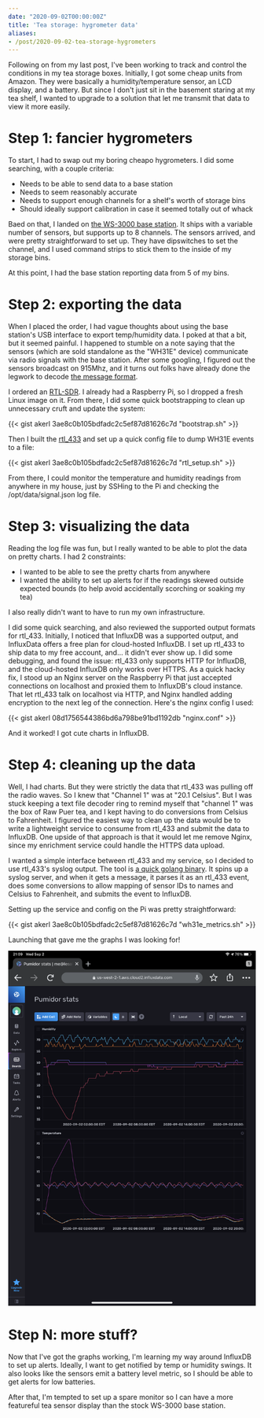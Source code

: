 ```yaml
---
date: "2020-09-02T00:00:00Z"
title: 'Tea storage: hygrometer data'
aliases:
- /post/2020-09-02-tea-storage-hygrometers
---
```


Following on from my last post, I've been working to track and control the conditions in my tea storage boxes. Initially, I got some cheap units from Amazon. They were basically a humidity/temperature sensor, an LCD display, and a battery. But since I don't just sit in the basement staring at my tea shelf, I wanted to upgrade to a solution that let me transmit that data to view it more easily.

<!--more-->

Step 1: fancier hygrometers
===========================

To start, I had to swap out my boring cheapo hygrometers. I did some searching, with a couple criteria:

* Needs to be able to send data to a base station
* Needs to seem reasonably accurate
* Needs to support enough channels for a shelf's worth of storage bins
* Should ideally support calibration in case it seemed totally out of whack

Baed on that, I landed on [the WS-3000 base station](https://www.amazon.com/Ambient-Weather-WS-3000-X8-Thermo-Hygrometer-Controlled/dp/B01IPOESHI). It ships with a variable number of sensors, but supports up to 8 channels. The sensors arrived, and were pretty straightforward to set up. They have dipswitches to set the channel, and I used command strips to stick them to the inside of my storage bins.

At this point, I had the base station reporting data from 5 of my bins.

Step 2: exporting the data
==========================

When I placed the order, I had vague thoughts about using the base station's USB interface to export temp/humidity data. I poked at that a bit, but it seemed painful. I happened to stumble on a note saying that the sensors (which are sold standalone as the "WH31E" device) communicate via radio signals with the base station. After some googling, I figured out the sensors broadcast on 915Mhz, and it turns out folks have already done the legwork to decode [the message format](https://github.com/merbanan/rtl_433/blob/master/src/devices/ambientweather_wh31e.c).

I ordered an [RTL-SDR](https://www.amazon.com/NooElec-NESDR-Smart-Bundle-R820T2-Based/dp/B01GDN1T4S/). I already had a Raspberry Pi, so I dropped a fresh Linux image on it. From there, I did some quick bootstrapping to clean up unnecessary cruft and update the system:

{{< gist akerl 3ae8c0b105bdfadc2c5ef87d81626c7d "bootstrap.sh" >}}

Then I built the [rtl_433](https://github.com/merbanan/rtl_433) and set up a quick config file to dump WH31E events to a file:

{{< gist akerl 3ae8c0b105bdfadc2c5ef87d81626c7d "rtl_setup.sh" >}}

From there, I could monitor the temperature and humidity readings from anywhere in my house, just by SSHing to the Pi and checking the /opt/data/signal.json log file.

Step 3: visualizing the data
============================

Reading the log file was fun, but I really wanted to be able to plot the data on pretty charts. I had 2 constraints:

* I wanted to be able to see the pretty charts from anywhere
* I wanted the ability to set up alerts for if the readings skewed outside expected bounds (to help avoid accidentally scorching or soaking my tea)

I also really didn't want to have to run my own infrastructure.

I did some quick searching, and also reviewed the supported output formats for rtl_433. Initially, I noticed that InfluxDB was a supported output, and InfluxData offers a free plan for cloud-hosted InfluxDB. I set up rtl_433 to ship data to my free account, and... it didn't ever show up. I did some debugging, and found the issue: rtl_433 only supports HTTP for InfluxDB, and the cloud-hosted InfluxDB only works over HTTPS. As a quick hacky fix, I stood up an Nginx server on the Raspberry Pi that just accepted connections on localhost and proxied them to InfluxDB's cloud instance. That let rtl_433 talk on localhost via HTTP, and Nginx handled adding encryption to the next leg of the connection. Here's the nginx config I used:

{{< gist akerl 08d1756544386bd6a798be91bd1192db "nginx.conf" >}}

And it worked! I got cute charts in InfluxDB.

Step 4: cleaning up the data
============================

Well, I had charts. But they were strictly the data that rtl_433 was pulling off the radio waves. So I knew that "Channel 1" was at "20.1 Celsius". But I was stuck keeping a text file decoder ring to remind myself that "channel 1" was the box of Raw Puer tea, and I kept having to do conversions from Celsius to Fahrenheit. I figured the easiest way to clean up the data would be to write a lightweight service to consume from rtl_433 and submit the data to InfluxDB. One upside of that approach is that it would let me remove Nginx, since my enrichment service could handle the HTTPS data upload.

I wanted a simple interface between rtl_433 and my service, so I decided to use rtl_433's syslog output. The tool is [a quick golang binary](https://github.com/akerl/wh31e_metrics/blob/master/main.go). It spins up a syslog server, and when it gets a message, it parses it as an rtl_433 event, does some conversions to allow mapping of sensor IDs to names and Celsius to Fahrenheit, and submits the event to InfluxDB.

Setting up the service and config on the Pi was pretty straightforward:

{{< gist akerl 3ae8c0b105bdfadc2c5ef87d81626c7d "wh31e_metrics.sh" >}}

Launching that gave me the graphs I was looking for!

![Graphs](/images/tea-storage-graphs.png)

Step N: more stuff?
===================

Now that I've got the graphs working, I'm learning my way around InfluxDB to set up alerts. Ideally, I want to get notified by temp or humidity swings. It also looks like the sensors emit a battery level metric, so I should be able to get alerts for low batteries.

After that, I'm tempted to set up a spare monitor so I can have a more featureful tea sensor display than the stock WS-3000 base station.


